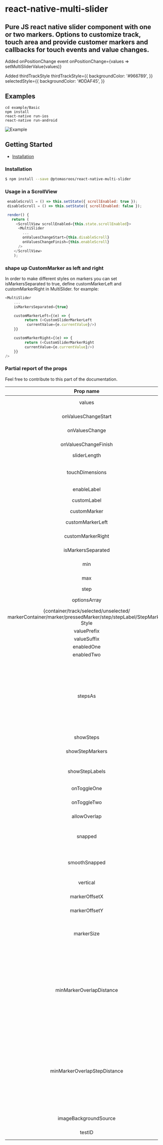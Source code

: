 # react-native-multi-slider

Pure JS react native slider component with one or two markers.
Options to customize track, touch area and provide customer markers and callbacks for touch events and value changes.
----
Added onPositionChange event
onPositionChange={values => setMultiSliderValue(values)}

Added thirdTrackStyle
        thirdTrackStyle={{
          backgroundColor: '#966789',
        }}       
        selectedStyle={{
          backgroundColor: '#DDAF45',
        }}

## Examples

```
cd example/Basic
npm install
react-native run-ios
react-native run-android
```

![Example](https://raw.githubusercontent.com/ptomasroos/react-native-multi-slider/master/docs/demo.gif)


## Getting Started

- [Installation](#installation)

### Installation

```bash
$ npm install --save @ptomasroos/react-native-multi-slider
```

### Usage in a ScrollView

```js
 enableScroll = () => this.setState({ scrollEnabled: true });
 disableScroll = () => this.setState({ scrollEnabled: false });

 render() {
   return (
     <ScrollView scrollEnabled={this.state.scrollEnabled}>
      <MultiSlider
        ...
        onValuesChangeStart={this.disableScroll}
        onValuesChangeFinish={this.enableScroll}
      />
    </ScrollView>
    );
```
### shape up CustomMarker as left and right

In order to make different styles on markers you can set isMarkersSeparated to true, define customMarkerLeft and customMarkerRight in MultiSlider. for example:


```js
<MultiSlider
    ...
    isMarkersSeparated={true}

    customMarkerLeft={(e) => {
         return (<CustomSliderMarkerLeft
          currentValue={e.currentValue}/>)
    }}

    customMarkerRight={(e) => {
         return (<CustomSliderMarkerRight
         currentValue={e.currentValue}/>)
    }}
/>
```

### Partial report of the props
Feel free to contribute to this part of the documentation.


| Prop name | Default value | Type | Purpouse |
|:---------------------------------------------------------------------------------:|:-------------------------------------------------------------:|:-----------------:|:---------------------------------------:|
| values | [0] | array of numbers | Prefixed values of the slider. |
| onValuesChangeStart | () => {} | function | Callback when the value starts changing |
| onValuesChange | () => {} | function | Callback when the value changes |
| onValuesChangeFinish | (values) => {} | function | Callback when the value stops changing |
| sliderLength | 280 | number | Length of the slider (?) |
| touchDimensions | {height: 50,width: 50,borderRadius: 15,slipDisplacement: 200} | object | (?) |
| enableLabel |  | function | Enable the label rendering |
| customLabel |  | function | Component used for rendering a label above the cursors. |
| customMarker |  | function | Component used for the cursor. |
| customMarkerLeft |  | function | Component used for the left cursor. |
| customMarkerRight |  | function | Component used for the right cursor. |
| isMarkersSeparated |  | boolean | See explaination above in the README.md |
| min | 0 | number | Minimum value available in the slider. |
| max | 10 | number | Maximum value available in the slider. |
| step | 1 | number | Step value of the slider. |
| optionsArray |  | array of numbers | Possible values of the slider. Ignores min and max. |
| {container/track/selected/unselected/ markerContainer/marker/pressedMarker/step/stepLabel/StepMarker} Style |  | style object | Styles for the slider |
| valuePrefix |  | string | Prefix added to the value. |
| valueSuffix |  | string | Suffix added to the value. |
| enabledOne | true | boolean | Enables the first cursor |
| enabledTwo | true | boolean | Enables the second cursor |
| stepsAs | [] | array of objects | Use stepsAs when you want to customize the steps-labels. stepsAs expects an array of objects [{index: number, stepLabel: string, prefix: string, suffix: string}]. Where index is for which step you want to customize, and all the other steps will show its index as its stepLabel. Both showSteps and showStepsLabels has to be enabled for stepsAs to be used.   |
| showSteps | false | boolean | Show steps |
| showStepMarkers | true | boolean | Show steps-markers on the track, showSteps has to be enabled as well |
| showStepLabels | true | boolean | Show steps-labels underneath the track, showSteps has to be enabled as well |
| onToggleOne | undefined | function callback | Listener when first cursor toggles. |
| onToggleTwo | undefined | function callback | Listener when second cursor toggles. |
| allowOverlap | false | boolean | Allow the overlap within the cursors. |
| snapped | false | boolean | Use this when you want a fixed position for your markers, this will split the slider in N specific positions |
| smoothSnapped | false | boolean | Same as snapped but you can move the slider as usual. When released it will go to the nearest marker |
| vertical | false | boolean | Use vertical orientation instead of horizontal. |
| markerOffsetX | 0 | number | Offset the cursor(s) on the X axis |
| markerOffsetY | 0 | number | Offset the cursor(s) on the Y axis |
| markerSize | 0 | number | It determines the marker margin from the edges of the track, useful to avoid the markers to overflow out of the track. |
| minMarkerOverlapDistance | 0 | number | if this is > 0 and allowOverlap is false, this value will determine the closest two markers can come to each other (in pixels, not steps). This can be used for cases where you have two markers large cursors and you don't want them to overlap. Note that markers will still overlap at the start if starting values are too near. CANNOT be combined with minMarkerOverlapDistance |
| minMarkerOverlapStepDistance | 0 | number | if this is > 0 and allowOverlap is false, this value will determine the closest two markers can come to each other (in steps, not pixels). This can be used for cases where you have two markers large cursors and you don't want them to overlap. Note that markers will still overlap at the start if starting values are too near. CANNOT be combined with minMarkerOverlapStepDistance |
| imageBackgroundSource | undefined | string | Specifies the source as required by [ImageBackground](https://facebook.github.io/react-native/docs/imagebackground)|
| testID |  | string | Used to locate this view in end-to-end tests. |

